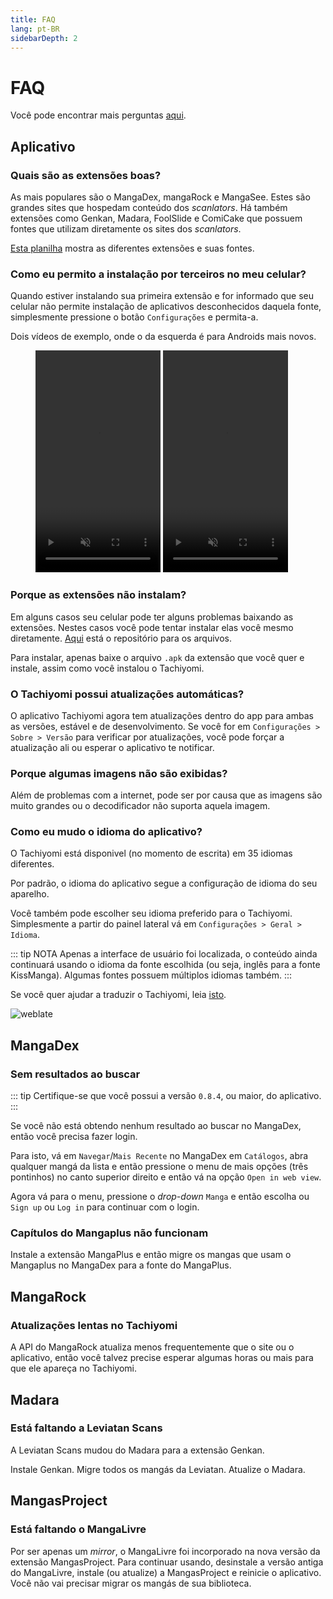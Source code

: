 ```yaml
---
title: FAQ
lang: pt-BR
sidebarDepth: 2
---
```


# FAQ

Você pode encontrar mais perguntas [aqui].

[aqui]: https://github.com/inorichi/tachiyomi/wiki/FAQ#frequently-asked-questions

## Aplicativo

### Quais são as extensões boas?

As mais populares são o MangaDex, mangaRock e MangaSee. Estes são
grandes sites que hospedam conteúdo dos *scanlators*. Há também extensões
como Genkan, Madara, FoolSlide e ComiCake que possuem fontes que utilizam
diretamente os sites dos *scanlators*.

[Esta planilha] mostra as diferentes extensões e suas fontes.

[Esta planilha]: https://docs.google.com/spreadsheets/d/1TyJEUg78WWH4zgnf3g6M2lkbWpBWbd40FYiPVQhW8IU/edit#gid=0

### Como eu permito a instalação por terceiros no meu celular?

Quando estiver instalando sua primeira extensão e for informado
que seu celular não permite instalação de aplicativos desconhecidos
daquela fonte, simplesmente pressione o botão `Configurações`
e permita-a.

Dois vídeos de exemplo, onde o da esquerda é para Androids mais novos.

<figure class="centered">
	<video autoplay crossorigin="use-credentials" height="355"
	  intrinsicsize="400x688" loading="lazy" loop="loop" muted="muted"
	  playsinline="playsinline" :poster="$withBase('/assets/media/unknownapps-api28.png')"
	  preload="none" width="200">
		<source :src="$withBase('/assets/media/unknownapps-api28.webm')" type="video/webm" />
		<source :src="$withBase('/assets/media/unknownapps-api28.mp4')" type="video/mp4" />
	</video>
	<video autoplay crossorigin="use-credentials" height="355"
	  intrinsicsize="400x688" loading="lazy" loop="loop" muted="muted"
	  playsinline="playsinline" :poster="$withBase('/assets/media/unknownapps-api25.png')"
	  preload="none" width="200">
		<source :src="$withBase('/assets/media/unknownapps-api25.webm')" type="video/webm" />
		<source :src="$withBase('/assets/media/unknownapps-api25.mp4')" type="video/mp4" />
	</video>
</figure>

### Porque as extensões não instalam?

Em alguns casos seu celular pode ter alguns problemas baixando as
extensões. Nestes casos você pode tentar instalar elas você mesmo
diretamente. [Aqui](https://github.com/inorichi/tachiyomi-extensions/tree/repo/apk)
está o repositório para os arquivos.

Para instalar, apenas baixe o arquivo `.apk` da extensão que você
quer e instale, assim como você instalou o Tachiyomi.

### O Tachiyomi possui atualizações automáticas?

O aplicativo Tachiyomi agora tem atualizações dentro do app para ambas
as versões, estável e de desenvolvimento. Se você for em `Configurações >
Sobre > Versão` para verificar por atualizações, você pode forçar a
atualização ali ou esperar o aplicativo te notificar.

### Porque algumas imagens não são exibidas?

Além de problemas com a internet, pode ser por causa que as imagens
são muito grandes ou o decodificador não suporta aquela imagem.

### Como eu mudo o idioma do aplicativo?

O Tachiyomi está disponivel (no momento de escrita) em 35 idiomas diferentes.

Por padrão, o idioma do aplicativo segue a configuração de idioma do seu aparelho.

Você também pode escolher seu idioma preferido para o Tachiyomi.
Simplesmente a partir do painel lateral vá em `Configurações > Geral > Idioma`.

::: tip NOTA
Apenas a interface de usuário foi localizada, o conteúdo ainda continuará
usando o idioma da fonte escolhida (ou seja, inglês para a fonte KissManga).
Algumas fontes possuem múltiplos idiomas também.
:::

Se você quer ajudar a traduzir o Tachiyomi, leia [isto].

![weblate](https://hosted.weblate.org/widgets/tachiyomi/-/multi-auto.svg)

[isto]: https://github.com/inorichi/tachiyomi/wiki/Translation

## MangaDex

### Sem resultados ao buscar

::: tip
Certifique-se que você possui a versão `0.8.4`, ou maior, do aplicativo.
:::

Se você não está obtendo nenhum resultado ao buscar no MangaDex, então
você precisa fazer login.

Para isto, vá em `Navegar`/`Mais Recente` no MangaDex em `Catálogos`,
abra qualquer mangá da lista e então pressione o menu de mais opções
(três pontinhos) no canto superior direito e então vá na opção
`Open in web view`.

Agora vá para o menu, pressione o *drop-down* `Manga` e então escolha
ou `Sign up` ou `Log in` para continuar com o login.

### Capítulos do Mangaplus não funcionam

Instale a extensão MangaPlus e então migre os mangas que usam o
Mangaplus no MangaDex para a fonte do MangaPlus.

## MangaRock

### Atualizações lentas no Tachiyomi

A API do MangaRock atualiza menos frequentemente que o site ou o
aplicativo, então você talvez precise esperar algumas horas ou mais
para que ele apareça no Tachiyomi.

## Madara

### Está faltando a Leviatan Scans

A Leviatan Scans mudou do Madara para a extensão Genkan.

Instale Genkan. Migre todos os mangás da Leviatan. Atualize o Madara.

## MangasProject

### Está faltando o MangaLivre

Por ser apenas um *mirror*, o MangaLivre foi incorporado na nova versão
da extensão MangasProject. Para continuar usando, desinstale a versão
antiga do MangaLivre, instale (ou atualize) a MangasProject e reinicie
o aplicativo. Você não vai precisar migrar os mangás de sua biblioteca.
